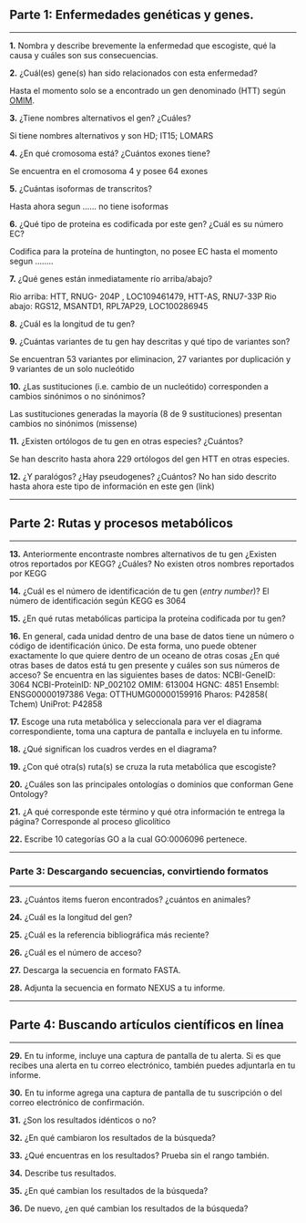 ## Parte 1: Enfermedades genéticas y genes.

---

**1.** Nombra y describe brevemente la enfermedad que escogiste, qué la causa y cuáles son sus consecuencias.


**2.** ¿Cuál(es) gene(s) han sido relacionados con esta enfermedad?

Hasta el momento solo se a encontrado un gen denominado (HTT) según [OMIM](http://www.omim.org/entry/143100?search=genetic%20disease&highlight=genetic%20disease).
		
**3.** ¿Tiene nombres alternativos el gen? ¿Cuáles? 

Si tiene nombres alternativos y son HD; IT15; LOMARS

**4.** ¿En qué cromosoma está? ¿Cuántos exones tiene? 

Se encuentra en el cromosoma 4 y posee 64 exones 

**5.** ¿Cuántas isoformas de transcritos? 

Hasta ahora segun …… no tiene isoformas

**6.** ¿Qué tipo de proteina es codificada por este gen? ¿Cuál es su número EC? 

Codifica para la proteína de huntington, no posee EC hasta el momento segun …….. 

**7.** ¿Qué genes están inmediatamente río arriba/abajo? 

Rio arriba: HTT, RNUG- 204P , LOC109461479, HTT-AS, RNU7-33P
Rio abajo: RGS12, MSANTD1, RPL7AP29, LOC100286945

**8.** ¿Cuál es la longitud de tu gen?

**9.** ¿Cuántas variantes de tu gen hay descritas y qué tipo de variantes son?

Se encuentran 53 variantes por eliminacion, 27 variantes por duplicación y 9 variantes de un solo nucleótido

**10.** ¿Las sustituciones (i.e. cambio de un nucleótido) corresponden a cambios sinónimos o no sinónimos?

Las sustituciones generadas la mayoría (8 de 9 sustituciones) presentan cambios no sinónimos (missense)

**11.** ¿Existen ortólogos de tu gen en otras especies? ¿Cuántos? 

Se han descrito hasta ahora 229 ortólogos del gen  HTT en otras especies.

**12.** ¿Y paralógos? ¿Hay pseudogenes? ¿Cuántos? 
No han sido descrito hasta ahora este tipo de información en este gen (link)

---

## Parte 2: Rutas y procesos metabólicos

---

**13.** Anteriormente encontraste nombres alternativos de tu gen ¿Existen otros reportados por KEGG? ¿Cuáles?
No existen otros nombres reportados por KEGG

**14.** ¿Cuál es el número de identificación de tu gen (_entry number_)?
El número de identificación según KEGG es 3064

**15.** ¿En qué rutas metabólicas participa la proteína codificada por tu gen?

**16.** En general, cada unidad dentro de una base de datos tiene un número o código de identificación único. De esta forma, uno puede obtener exactamente lo que quiere dentro de un oceano de otras cosas ¿En qué otras bases de datos está tu gen presente y cuáles son sus números de acceso?
Se encuentra en las siguientes bases de datos:
NCBI-GeneID: 3064
NCBI-ProteinID: NP_002102 
OMIM: 613004 
HGNC: 4851
Ensembl: ENSG00000197386
Vega: OTTHUMG00000159916
Pharos: P42858( Tchem)
UniProt: P42858

**17.** Escoge una ruta metabólica y seleccionala para ver el diagrama correspondiente, toma una captura de pantalla e incluyela en tu informe.

**18.** ¿Qué significan los cuadros verdes en el diagrama? 

**19.** ¿Con qué otra(s) ruta(s) se cruza la ruta metabólica que escogiste? 

**20.** ¿Cuáles son las principales ontologías o dominios que conforman Gene Ontology?  

**21.** ¿A qué corresponde este término y qué otra información te entrega la página? 
Corresponde al proceso glicolítico 

**22.** Escribe 10 categorías GO a la cual GO:0006096 pertenece. 

---

### Parte 3: Descargando secuencias, convirtiendo formatos

---

**23.** ¿Cuántos items fueron encontrados? ¿cuántos en animales? 
		
**24.** ¿Cuál es la longitud del gen? 
		
**25.** ¿Cuál es la referencia bibliográfica más reciente? 

**26.** ¿Cuál es el número de acceso?

**27.** Descarga la secuencia en formato FASTA. 

**28.** Adjunta la secuencia en formato NEXUS a tu informe.

---

## Parte 4: Buscando artículos científicos en línea

---

**29.** En tu informe, incluye una captura de pantalla de tu alerta. Si es que recibes una alerta en tu correo electrónico, también puedes adjuntarla en tu informe.

**30.** En tu informe agrega una captura de pantalla de tu suscripción o del correo electrónico de confirmación.
			
**31.** ¿Son los resultados idénticos o no?

**32.** ¿En qué cambiaron los resultados de la búsqueda?

**33.** ¿Qué encuentras en los resultados? Prueba sin el rango también.

**34.** Describe tus resultados.

**35.** ¿En qué cambian los resultados de la búsqueda?

**36.** De nuevo, ¿en qué cambian los resultados de la búsqueda?
